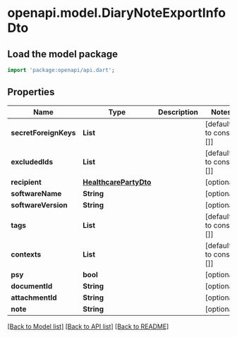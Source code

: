 # openapi.model.DiaryNoteExportInfoDto

## Load the model package
```dart
import 'package:openapi/api.dart';
```

## Properties
Name | Type | Description | Notes
------------ | ------------- | ------------- | -------------
**secretForeignKeys** | **List<String>** |  | [default to const []]
**excludedIds** | **List<String>** |  | [default to const []]
**recipient** | [**HealthcarePartyDto**](HealthcarePartyDto.md) |  | [optional] 
**softwareName** | **String** |  | [optional] 
**softwareVersion** | **String** |  | [optional] 
**tags** | **List<String>** |  | [default to const []]
**contexts** | **List<String>** |  | [default to const []]
**psy** | **bool** |  | [optional] 
**documentId** | **String** |  | [optional] 
**attachmentId** | **String** |  | [optional] 
**note** | **String** |  | [optional] 

[[Back to Model list]](../README.md#documentation-for-models) [[Back to API list]](../README.md#documentation-for-api-endpoints) [[Back to README]](../README.md)


